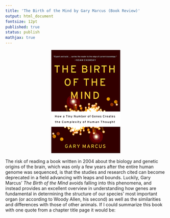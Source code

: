```yaml
---
title: 'The Birth of the Mind by Gary Marcus (Book Review)'
output: html_document
fontsize: 12pt
published: true
status: publish
mathjax: true
---
```


<p align="center">
  <img src="/figures/birth_of_the_mind_cover-1.jpg">
</p>

The risk of reading a book written in 2004 about the biology and genetic origins of the brain, which was only a few years after the entire human genome was sequenced, is that the studies and research cited can become deprecated in a field advancing with leaps and bounds. Luckily, Gary Marcus’ *The Birth of the Mind* avoids falling into this phenomena, and instead provides an excellent overview in understanding how genes are fundamental in determining the structure of our species’ most important organ (or according to Woody Allen, his second) as well as the similarities and differences with those of other animals. If I could summarize this book with one quote from a chapter title page it would be:

